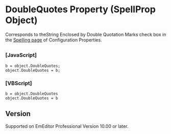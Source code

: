 # DoubleQuotes Property (SpellProp Object)

Corresponds to theString Enclosed by Double Quotation Marks check box in the
[Spelling page](../../dlg/properties/spell/index) of Configuration Properties.

## 

### \[JavaScript\]

```
b = object.DoubleQuotes;
object.DoubleQuotes = b;
```

### \[VBScript\]

```
b = object.DoubleQuotes
object.DoubleQuotes = b
```

## Version

Supported on EmEditor Professional Version 10.00 or later.
